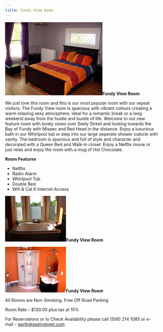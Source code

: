 ```yaml
---
title: Fundy View Room
---
```


![Fundy View Room](/img/fundy.jpg)**Fundy View Room**

We just love this room and this is our most popular room with our repeat visitors. The Fundy View room is spacious with vibrant colours creating a warm relaxing sexy atmosphere, ideal for a romantic break or a long weekend away from the hustle and bustle of life. Welcome to our new feature room with lovely views over Seely Street and looking towards the Bay of Fundy with Mispec and Red Head in the distance. Enjoy a luxurious bath in our Whirlpool tub or step into our large seperate shower cubicle with vanity. The bedroom is spacious and full of style and character and decorated with a Queen Bed and Walk-in closet. Enjoy a Netflix movie or just relax and enjoy the room with a mug of Hot Chocolate.

**Room Features**

* Netflix
* Radio Alarm
* Whirlpool Tub
* Double Bed
* Wifi & Cat 6 Internet Access

![Fundy View Room](/img/fundy2.jpg)**Fundy View Room**

![Fundy View Room](/img/fundy3.jpg)**Fundy View Room**


All Rooms are Non-Smoking.
Free Off Road Parking

Room Rate – $130.00 plus tax at 15%

For Reservations or to Check Availability please call (506) 214 1085 or e-mail – garth@seelystreet.com
